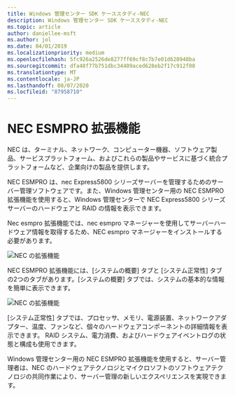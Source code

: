 ```yaml
---
title: Windows 管理センター SDK ケーススタディ-NEC
description: Windows 管理センター SDK ケーススタディ-NEC
ms.topic: article
author: daniellee-msft
ms.author: jol
ms.date: 04/01/2019
ms.localizationpriority: medium
ms.openlocfilehash: 5fc926a2526de8277ff69cf8c7b7e01d628948ba
ms.sourcegitcommit: dfa48f77b751dbc34409aced628eb2f17c912f08
ms.translationtype: MT
ms.contentlocale: ja-JP
ms.lasthandoff: 08/07/2020
ms.locfileid: "87958710"
---
```

# <a name="nec-esmpro-extension"></a>NEC ESMPRO 拡張機能

NEC は、ターミナル、ネットワーク、コンピューター機器、ソフトウェア製品、サービスプラットフォーム、およびこれらの製品やサービスに基づく統合プラットフォームなど、企業向けの製品を提供します。

NEC ESMPRO は、nec Express5800 シリーズサーバーを管理するためのサーバー管理ソフトウェアです。また、Windows 管理センター用の NEC ESMPRO 拡張機能を使用すると、Windows 管理センターで NEC Express5800 シリーズサーバーのハードウェアと RAID の情報を表示できます。

Nec esmpro 拡張機能では、nec esmpro マネージャーを使用してサーバーハードウェア情報を取得するため、NEC esmpro マネージャーをインストールする必要があります。

![NEC の拡張機能](../../media/extend-case-study-nec/nec-1.png)

NEC ESMPRO 拡張機能には、[システムの概要] タブと [システム正常性] タブの2つのタブがあります。[システムの概要] タブでは、システムの基本的な情報を簡単に表示できます。

![NEC の拡張機能](../../media/extend-case-study-nec/nec-2.png)

[システム正常性] タブでは、プロセッサ、メモリ、電源装置、ネットワークアダプター、温度、ファンなど、個々のハードウェアコンポーネントの詳細情報を表示できます。 RAID システム、電力消費、およびハードウェアイベントログの状態と構成も使用できます。

Windows 管理センター用の NEC ESMPRO 拡張機能を使用すると、サーバー管理者は、NEC のハードウェアテクノロジとマイクロソフトのソフトウェアテクノロジの共同作業により、サーバー管理の新しいエクスペリエンスを実現できます。